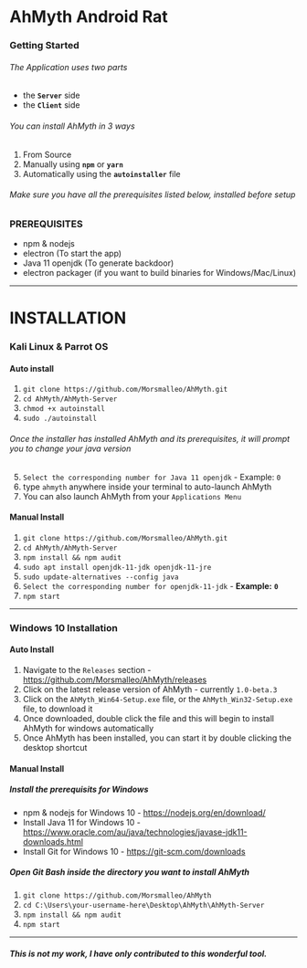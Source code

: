 # AhMyth Android Rat
### Getting Started
###### The Application uses two parts
- the **`Server`** side
- the **`Client`** side 

###### You can install AhMyth in 3 ways
1. From Source
2. Manually using **`npm`** or **`yarn`**
3. Automatically using the **`autoinstaller`** file

###### Make sure you have all the prerequisites listed below, installed before setup
### PREREQUISITES
- npm & nodejs 
- electron (To start the app)
- Java 11 openjdk (To generate backdoor)
- electron packager (if you want to build binaries for Windows/Mac/Linux)
----------------
# INSTALLATION

### Kali Linux & Parrot OS
#### Auto install
1. ```git clone https://github.com/Morsmalleo/AhMyth.git```
2. ```cd AhMyth/AhMyth-Server```
3. ```chmod +x autoinstall```
4. ```sudo ./autoinstall```
###### Once the installer has installed AhMyth and its prerequisites, it will prompt you to change your java version
5.  ```Select the corresponding number for Java 11 openjdk``` - Example: `0`
6. type `ahmyth` anywhere inside your terminal to auto-launch AhMyth
7. You can also launch AhMyth from your `Applications Menu`

#### Manual Install
1. ```git clone https://github.com/Morsmalleo/AhMyth.git```
2. ```cd AhMyth/AhMyth-Server```
3. ```npm install && npm audit```
4. ```sudo apt install openjdk-11-jdk openjdk-11-jre```
5. ```sudo update-alternatives --config java``` 
6. ```Select the corresponding number for openjdk-11-jdk``` - **Example:** **`0`**
7. ```npm start```
------------------

### Windows 10 Installation
#### Auto Install
1. Navigate to the `Releases` section - https://github.com/Morsmalleo/AhMyth/releases
2. Click on the latest release version of AhMyth - currently `1.0-beta.3`
3. Click on the `AhMyth_Win64-Setup.exe` file, or the `AhMyth_Win32-Setup.exe` file, to download it 
4. Once downloaded, double click the file and this will begin to install AhMyth for windows automatically
5. Once AhMyth has been installed, you can start it by double clicking the desktop shortcut 

#### Manual Install
##### Install the prerequisits for Windows
- npm & nodejs for Windows 10 - https://nodejs.org/en/download/
- Install Java 11 for Windows 10 - https://www.oracle.com/au/java/technologies/javase-jdk11-downloads.html
- Install Git for Windows 10 - https://git-scm.com/downloads
##### Open Git Bash inside the directory you want to install AhMyth
1. ```git clone https://github.com/Morsmalleo/AhMyth```
2. ```cd C:\Users\your-username-here\Desktop\AhMyth\AhMyth-Server```
3. ```npm install && npm audit```
4. ```npm start```
--------------------------------------------------------------------------
##### This is not my work, I have only contributed to this wonderful tool.
